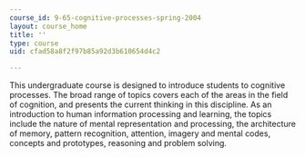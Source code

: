 ```yaml
---
course_id: 9-65-cognitive-processes-spring-2004
layout: course_home
title: ''
type: course
uid: cfad58a8f2f97b85a92d3b610654d4c2

---
```

This undergraduate course is designed to introduce students to cognitive processes. The broad range of topics covers each of the areas in the field of cognition, and presents the current thinking in this discipline. As an introduction to human information processing and learning, the topics include the nature of mental representation and processing, the architecture of memory, pattern recognition, attention, imagery and mental codes, concepts and prototypes, reasoning and problem solving.

